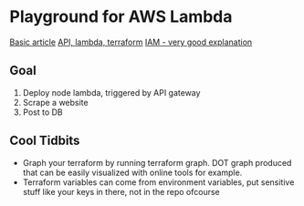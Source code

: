 # Playground for AWS Lambda

[Basic article](https://seanmcgary.com/posts/how-to-deploy-an-aws-lambda-with-terraform)
[API, lambda, terraform](https://digitalronin.github.io/2017/06/12/terraform-aws-lambda.html)
[IAM - very good explanation](https://start.jcolemorrison.com/aws-iam-policies-in-a-nutshell/)

## Goal

1. Deploy node lambda, triggered by API gateway
1. Scrape a website
1. Post to DB

## Cool Tidbits

* Graph your terraform by running terraform graph.  DOT graph produced that can be easily visualized with online tools for example.
* Terraform variables can come from environment variables, put sensitive stuff like your keys in there, not in the repo ofcourse